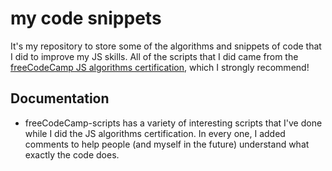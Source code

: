 # my code snippets

It's my repository to store some of the algorithms and snippets of code that I did to improve my JS skills.
All of the scripts that I did came from the [freeCodeCamp JS algorithms certification](https://www.freecodecamp.org/learn/javascript-algorithms-and-data-structures/), which I strongly recommend!

## Documentation

- freeCodeCamp-scripts has a variety of interesting scripts that I've done while I did the JS algorithms certification. In every one, I added comments to help people (and myself in the future) understand what exactly the code does.


